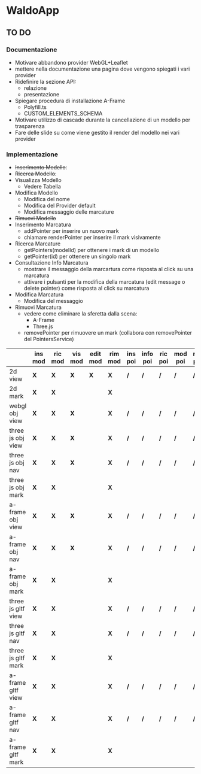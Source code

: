 # WaldoApp

## TO DO

### Documentazione

- Motivare abbandono provider WebGL+Leaflet
- mettere nella documentazione una pagina dove vengono spiegati i vari provider
- Ridefinire la sezione API:
  - relazione
  - presentazione
- Spiegare procedura di installazione A-Frame
  - Polyfill.ts
  - CUSTOM_ELEMENTS_SCHEMA
- Motivare utilizzo di cascade durante la cancellazione di un modello per trasparenza 
- Fare delle slide su come viene gestito il render del modello nei vari provider

### Implementazione

- ~~Inserimento Modello~~:
- ~~Ricerca Modello~~:
- Visualizza Modello
  - Vedere Tabella
- Modifica Modello
  - Modifica del nome
  - Modifica del Provider default
  - Modifica messaggio delle marcature
- ~~Rimuovi Modello~~
- Inserimento Marcatura
  - addPointer per inserire un nuovo mark 
  - chiamare renderPointer per inserire il mark visivamente
- Ricerca Marcature
  - getPointers(modelId) per ottenere i mark di un modello
  - getPointer(id) per ottenere un singolo mark
- Consultazione Info Marcatura
  - mostrare il messaggio della marcartura come risposta al click su una marcatura
  - attivare i pulsanti per la modifica della marcatura (edit message o delete pointer) come risposta al click su marcatura
- Modifica Marcatura
  - Modifica del messaggio
- Rimuovi Marcatura
  - vedere come eliminare la sferetta dalla scena:
    - A-Frame
    - Three.js
  - removePointer per rimuovere un mark (collabora con removePointer del PointersService)

|                    | ins mod | ric mod | vis mod | edit mod | rim mod | ins poi | info poi | ric poi | mod poi | rim poi |
| ------------------ | ------- | ------- | ------- | -------- | ------- | ------- | -------- | ------- | ------- | ------- |
| 2d view            | **X**   | **X**   | **X**   | **X**    | **X**   | **/**   | **/**    | **/**   | **/**   | **/**   |
| 2d mark            | **X**   | **X**   |         |          | **X**   |         |          |         |         |         |
| webgl obj view     | **X**   | **X**   | **X**   |          | **X**   | **/**   | **/**    | **/**   | **/**   | **/**   |
| three js obj view  | **X**   | **X**   | **X**   |          | **X**   | **/**   | **/**    | **/**   | **/**   | **/**   |
| three js obj nav   | **X**   | **X**   | **X**   |          | **X**   | **/**   | **/**    | **/**   | **/**   | **/**   |
| three js obj mark  | **X**   | **X**   |         |          | **X**   |         |          |         |         |         |
| a-frame obj view   | **X**   | **X**   | **X**   |          | **X**   | **/**   | **/**    | **/**   | **/**   | **/**   |
| a-frame obj nav    | **X**   | **X**   | **X**   |          | **X**   | **/**   | **/**    | **/**   | **/**   | **/**   |
| a-frame obj mark   | **X**   | **X**   |         |          | **X**   |         |          |         |         |         |
| three js gltf view | **X**   | **X**   |         |          | **X**   | **/**   | **/**    | **/**   | **/**   | **/**   |
| three js gltf nav  | **X**   | **X**   |         |          | **X**   | **/**   | **/**    | **/**   | **/**   | **/**   |
| three js gltf mark | **X**   | **X**   |         |          | **X**   |         |          |         |         |         |
| a-frame gltf view  | **X**   | **X**   |         |          | **X**   | **/**   | **/**    | **/**   | **/**   | **/**   |
| a-frame gltf nav   | **X**   | **X**   |         |          | **X**   | **/**   | **/**    | **/**   | **/**   | **/**   |
| a-frame gltf mark  | **X**   | **X**   |         |          | **X**   |         |          |         |         |         |
